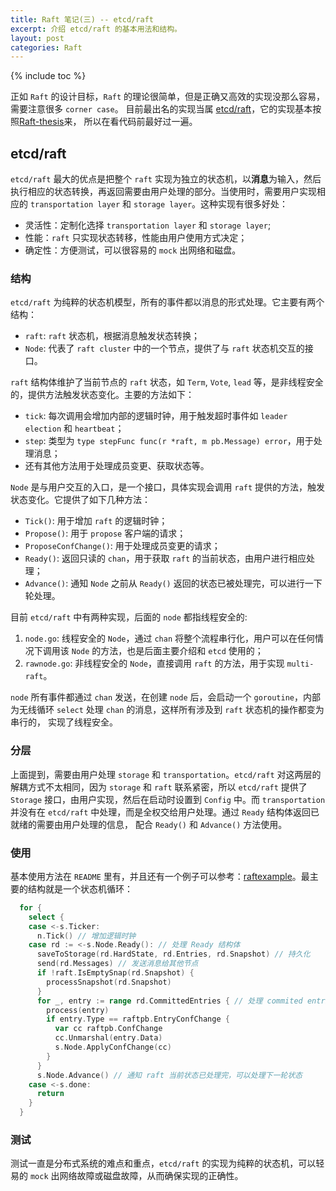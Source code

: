 ```yaml
---
title: Raft 笔记(三) -- etcd/raft
excerpt: 介绍 etcd/raft 的基本用法和结构。
layout: post
categories: Raft
---
```


{% include toc %}

正如 `Raft` 的设计目标，`Raft` 的理论很简单，但是正确又高效的实现没那么容易，需要注意很多 `corner case`。
目前最出名的实现当属 [etcd/raft](https://github.com/coreos/etcd/tree/master/raft)，它的实现基本按照[Raft-thesis](https://ramcloud.stanford.edu/~ongaro/thesis.pdf)来，
所以在看代码前最好过一遍。

## etcd/raft
`etcd/raft` 最大的优点是把整个 `raft` 实现为独立的状态机，以**消息**为输入，然后执行相应的状态转换，再返回需要由用户处理的部分。当使用时，需要用户实现相应的
`transportation layer` 和 `storage layer`。这种实现有很多好处：
* 灵活性：定制化选择 `transportation layer` 和 `storage layer`;
* 性能：`raft` 只实现状态转移，性能由用户使用方式决定；
* 确定性：方便测试，可以很容易的 `mock` 出网络和磁盘。

### 结构
`etcd/raft` 为纯粹的状态机模型，所有的事件都以消息的形式处理。它主要有两个结构：
* `raft`: `raft` 状态机，根据消息触发状态转换；
* `Node`: 代表了 `raft cluster` 中的一个节点，提供了与 `raft` 状态机交互的接口。

`raft` 结构体维护了当前节点的 `raft` 状态，如 `Term`, `Vote`, `lead` 等，是非线程安全的，提供方法触发状态变化。主要的方法如下：
* `tick`: 每次调用会增加内部的逻辑时钟，用于触发超时事件如 `leader election` 和 `heartbeat`；
* `step`: 类型为 `type stepFunc func(r *raft, m pb.Message) error`，用于处理消息；
* 还有其他方法用于处理成员变更、获取状态等。

`Node` 是与用户交互的入口，是一个接口，具体实现会调用 `raft` 提供的方法，触发状态变化。它提供了如下几种方法：
* `Tick()`: 用于增加 `raft` 的逻辑时钟；
* `Propose()`: 用于 `propose` 客户端的请求；
* `ProposeConfChange()`: 用于处理成员变更的请求；
* `Ready()`: 返回只读的 `chan`，用于获取 `raft` 的当前状态，由用户进行相应处理；
* `Advance()`: 通知 `Node` 之前从 `Ready()` 返回的状态已被处理完，可以进行一下轮处理。

目前 `etcd/raft` 中有两种实现，后面的 `node` 都指线程安全的:
1. `node.go`: 线程安全的 `Node`，通过 `chan` 将整个流程串行化，用户可以在任何情况下调用该 `Node` 的方法，也是后面主要介绍和 `etcd` 使用的；
2. `rawnode.go`: 非线程安全的 `Node`，直接调用 `raft` 的方法，用于实现 `multi-raft`。

`node` 所有事件都通过 `chan` 发送，在创建 `node` 后，会启动一个 `goroutine`，内部为无线循环 `select` 处理 `chan` 的消息，这样所有涉及到 `raft` 状态机的操作都变为串行的，
实现了线程安全。

### 分层
上面提到，需要由用户处理 `storage` 和 `transportation`。`etcd/raft` 对这两层的解耦方式不太相同，因为 `storage` 和 `raft` 联系紧密，所以 `etcd/raft` 提供了
`Storage` 接口，由用户实现，然后在启动时设置到 `Config` 中。而 `transportation` 并没有在 `etcd/raft` 中处理，而是全权交给用户处理。通过 `Ready` 结构体返回已就绪的需要由用户处理的信息，
配合 `Ready()` 和 `Advance()` 方法使用。

### 使用
基本使用方法在 `README` 里有，并且还有一个例子可以参考：[raftexample](https://github.com/coreos/etcd/tree/master/contrib/raftexample)。最主要的结构就是一个状态机循环：
```go
  for {
    select {
    case <-s.Ticker:
      n.Tick() // 增加逻辑时钟
    case rd := <-s.Node.Ready(): // 处理 Ready 结构体
      saveToStorage(rd.HardState, rd.Entries, rd.Snapshot) // 持久化
      send(rd.Messages) // 发送消息给其他节点
      if !raft.IsEmptySnap(rd.Snapshot) {
        processSnapshot(rd.Snapshot)
      }
      for _, entry := range rd.CommittedEntries { // 处理 commited entries
        process(entry)
        if entry.Type == raftpb.EntryConfChange {
          var cc raftpb.ConfChange
          cc.Unmarshal(entry.Data)
          s.Node.ApplyConfChange(cc)
        }
      }
      s.Node.Advance() // 通知 raft 当前状态已处理完，可以处理下一轮状态
    case <-s.done:
      return
    }
  }
```

### 测试
测试一直是分布式系统的难点和重点，`etcd/raft` 的实现为纯粹的状态机，可以轻易的 `mock` 出网络故障或磁盘故障，从而确保实现的正确性。
